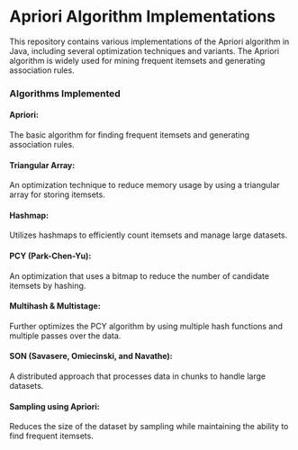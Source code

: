 # Apriori Algorithm Implementations

This repository contains various implementations of the Apriori algorithm in Java, including several optimization techniques and variants. The Apriori algorithm is widely used for mining frequent itemsets and generating association rules.

### Algorithms Implemented
#### Apriori: 
  The basic algorithm for finding frequent itemsets and generating association rules.
#### Triangular Array: 
An optimization technique to reduce memory usage by using a triangular array for storing itemsets.
#### Hashmap: 
Utilizes hashmaps to efficiently count itemsets and manage large datasets.
#### PCY (Park-Chen-Yu): 
An optimization that uses a bitmap to reduce the number of candidate itemsets by hashing.
#### Multihash & Multistage: 
Further optimizes the PCY algorithm by using multiple hash functions and multiple passes over the data.
#### SON (Savasere, Omiecinski, and Navathe): 
A distributed approach that processes data in chunks to handle large datasets.
#### Sampling using Apriori: 
Reduces the size of the dataset by sampling while maintaining the ability to find frequent itemsets.

